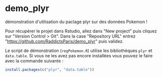 demo_plyr
=========

démonstration d'utilisation du paclage plyr sur des données Pokemon !

Pour récupérer le projet dans Rstudio, allez dans "New project" puis cliquez sur "Version Control > Git". 
Dans la case "Repository URL" entrez "https://github.com/RaddictsParis/demo_plyr"
puis validez.

Le script de démonstration (`regPokemon.R`) utilise les bibliothèques `plyr` et `data.table`. Si vous ne les avez pas encore 
installées vous pouvez le faire avec la commande suivante : 

```r
install.packages(c("plyr", "data.table"))
```
